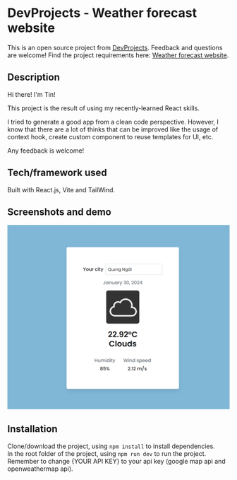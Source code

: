 # DevProjects - Weather forecast website

This is an open source project from [DevProjects](http://www.codementor.io/projects). Feedback and questions are welcome!
Find the project requirements here: [Weather forecast website](https://www.codementor.io/projects/web/weather-forecast-website-atx32lz7zb).

## Description

Hi there! I'm Tin!

This project is the result of using my recently-learned React skills.

I tried to generate a good app from a clean code perspective. However, I know that there are a lot of thinks that can be improved like the usage of context hook, create custom component to reuse templates for UI, etc.

Any feedback is welcome!

## Tech/framework used

Built with React.js, Vite and TailWind.

## Screenshots and demo

![](./src/assets/Screenshot%202024-01-30%20171503.png)

## Installation

Clone/download the project, using `npm install` to install dependencies.  
In the root folder of the project, using `npm run dev` to run the project.  
Remember to change {YOUR API KEY} to your api key (google map api and openweathermap api).
